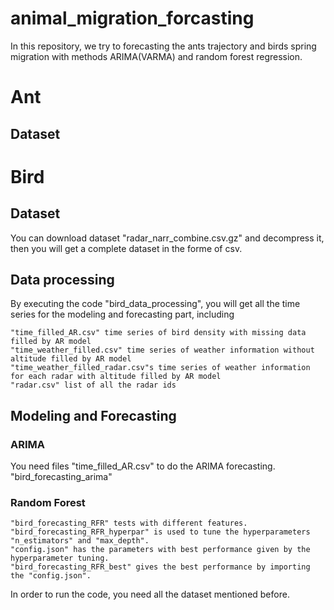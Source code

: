 # animal_migration_forcasting
In this repository, we try to forecasting the ants trajectory and birds spring migration with methods ARIMA(VARMA) and random forest regression.

# Ant

## Dataset





# Bird
## Dataset
You can download dataset "radar_narr_combine.csv.gz" and decompress it, then you will get a complete dataset in the forme of csv.

## Data processing
By executing the code "bird_data_processing", you will get all the time series for the modeling and forecasting part, including 
	
	"time_filled_AR.csv" time series of bird density with missing data filled by AR model
	"time_weather_filled.csv" time series of weather information without altitude filled by AR model
	"time_weather_filled_radar.csv"s time series of weather information for each radar with altitude filled by AR model
	"radar.csv" list of all the radar ids

## Modeling and Forecasting
### ARIMA
You need files "time_filled_AR.csv" to do the ARIMA forecasting. "bird_forecasting_arima"

### Random Forest
	"bird_forecasting_RFR" tests with different features.
	"bird_forecasting_RFR_hyperpar" is used to tune the hyperparameters "n_estimators" and "max_depth".
	"config.json" has the parameters with best performance given by the hyperparameter tuning.
	"bird_forecasting_RFR_best" gives the best performance by importing the "config.json".
In order to run the code, you need all the dataset mentioned before.
